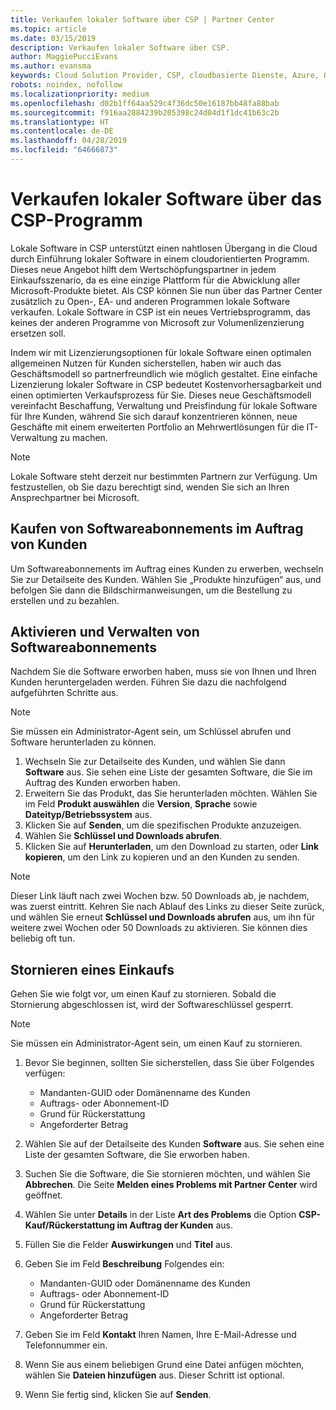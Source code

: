 ```yaml
---
title: Verkaufen lokaler Software über CSP | Partner Center
ms.topic: article
ms.date: 03/15/2019
description: Verkaufen lokaler Software über CSP.
author: MaggiePucciEvans
ms.author: evansma
keywords: Cloud Solution Provider, CSP, cloudbasierte Dienste, Azure, Office 365, Dynamics, CSP-Partner im CSP, direkte Partner, direkter CSP-Partner, indirekter CSP-Händler, direkter CSP, indirekter CSP, direktes Modell, indirektes Modell, indirekter Händler, indirekter Anbieter, Anbieter, Verteiler, Cloud Solution Provider-Programm
robots: noindex, nofollow
ms.localizationpriority: medium
ms.openlocfilehash: d02b1ff64aa529c4f36dc50e16187bb48fa88bab
ms.sourcegitcommit: f916aa2884239b205398c24d04d1f1dc41b63c2b
ms.translationtype: HT
ms.contentlocale: de-DE
ms.lasthandoff: 04/28/2019
ms.locfileid: "64666873"
---
```

# <a name="sell-on-premise-software-through-csp"></a>Verkaufen lokaler Software über das CSP-Programm

Lokale Software in CSP unterstützt einen nahtlosen Übergang in die Cloud durch Einführung lokaler Software in einem cloudorientierten Programm.  Dieses neue Angebot hilft dem Wertschöpfungspartner in jedem Einkaufsszenario, da es eine einzige Plattform für die Abwicklung aller Microsoft-Produkte bietet. Als CSP können Sie nun über das Partner Center zusätzlich zu Open-, EA- und anderen Programmen lokale Software verkaufen. Lokale Software in CSP ist ein neues Vertriebsprogramm, das keines der anderen Programme von Microsoft zur Volumenlizenzierung ersetzen soll. 
 
Indem wir mit Lizenzierungsoptionen für lokale Software einen optimalen allgemeinen Nutzen für Kunden sicherstellen, haben wir auch das Geschäftsmodell so partnerfreundlich wie möglich gestaltet. Eine einfache Lizenzierung lokaler Software in CSP bedeutet Kostenvorhersagbarkeit und einen optimierten Verkaufsprozess für Sie. Dieses neue Geschäftsmodell vereinfacht Beschaffung, Verwaltung und Preisfindung für lokale Software für Ihre Kunden, während Sie sich darauf konzentrieren können, neue Geschäfte mit einem erweiterten Portfolio an Mehrwertlösungen für die IT-Verwaltung zu machen. 

>[!NOTE]
>Lokale Software steht derzeit nur bestimmten Partnern zur Verfügung. Um festzustellen, ob Sie dazu berechtigt sind, wenden Sie sich an Ihren Ansprechpartner bei Microsoft. 


## <a name="buy-software-subscriptions-on-behalf-of-customers"></a>Kaufen von Softwareabonnements im Auftrag von Kunden

Um Softwareabonnements im Auftrag eines Kunden zu erwerben, wechseln Sie zur Detailseite des Kunden. Wählen Sie „Produkte hinzufügen“ aus, und befolgen Sie dann die Bildschirmanweisungen, um die Bestellung zu erstellen und zu bezahlen.

## <a name="activate-and-manage-software-subscriptions"></a>Aktivieren und Verwalten von Softwareabonnements

Nachdem Sie die Software erworben haben, muss sie von Ihnen und Ihren Kunden heruntergeladen werden. Führen Sie dazu die nachfolgend aufgeführten Schritte aus. 

>[!NOTE]
>Sie müssen ein Administrator-Agent sein, um Schlüssel abrufen und Software herunterladen zu können. 

1. Wechseln Sie zur Detailseite des Kunden, und wählen Sie dann **Software** aus. Sie sehen eine Liste der gesamten Software, die Sie im Auftrag des Kunden erworben haben. 
2.  Erweitern Sie das Produkt, das Sie herunterladen möchten. Wählen Sie im Feld **Produkt auswählen** die **Version**, **Sprache** sowie **Dateityp/Betriebssystem** aus. 
3.  Klicken Sie auf **Senden**, um die spezifischen Produkte anzuzeigen. 
4.  Wählen Sie **Schlüssel und Downloads abrufen**. 
5.  Klicken Sie auf **Herunterladen**, um den Download zu starten, oder **Link kopieren**, um den Link zu kopieren und an den Kunden zu senden. 

>[!NOTE]
>Dieser Link läuft nach zwei Wochen bzw. 50 Downloads ab, je nachdem, was zuerst eintritt. Kehren Sie nach Ablauf des Links zu dieser Seite zurück, und wählen Sie erneut **Schlüssel und Downloads abrufen** aus, um ihn für weitere zwei Wochen oder 50 Downloads zu aktivieren. Sie können dies beliebig oft tun. 


## <a name="cancel-a-purchase"></a>Stornieren eines Einkaufs
Gehen Sie wie folgt vor, um einen Kauf zu stornieren. Sobald die Stornierung abgeschlossen ist, wird der Softwareschlüssel gesperrt. 

>[!NOTE]
>Sie müssen ein Administrator-Agent sein, um einen Kauf zu stornieren. 

1.  Bevor Sie beginnen, sollten Sie sicherstellen, dass Sie über Folgendes verfügen: 
    -   Mandanten-GUID oder Domänenname des Kunden
    -   Auftrags- oder Abonnement-ID
    -   Grund für Rückerstattung
    -   Angeforderter Betrag

2.  Wählen Sie auf der Detailseite des Kunden **Software** aus. Sie sehen eine Liste der gesamten Software, die Sie erworben haben. 

3.  Suchen Sie die Software, die Sie stornieren möchten, und wählen Sie **Abbrechen**. Die Seite **Melden eines Problems mit Partner Center** wird geöffnet. 

4.  Wählen Sie unter **Details** in der Liste **Art des Problems** die Option **CSP-Kauf/Rückerstattung im Auftrag der Kunden** aus.

5.  Füllen Sie die Felder **Auswirkungen** und **Titel** aus. 

6.  Geben Sie im Feld **Beschreibung** Folgendes ein: 
    -   Mandanten-GUID oder Domänenname des Kunden
    -   Auftrags- oder Abonnement-ID
    -   Grund für Rückerstattung
    -   Angeforderter Betrag

7.  Geben Sie im Feld **Kontakt** Ihren Namen, Ihre E-Mail-Adresse und Telefonnummer ein. 

8.  Wenn Sie aus einem beliebigen Grund eine Datei anfügen möchten, wählen Sie **Dateien hinzufügen** aus. Dieser Schritt ist optional. 

9.  Wenn Sie fertig sind, klicken Sie auf **Senden**.